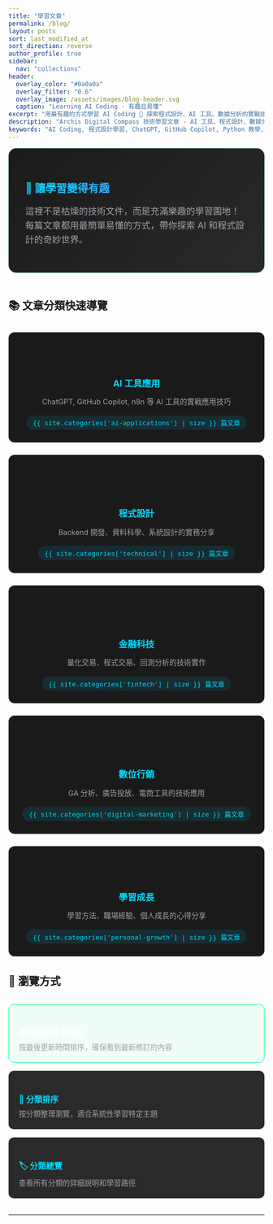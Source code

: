 ```yaml
---
title: "學習文章"
permalink: /blog/
layout: posts
sort: last_modified_at
sort_direction: reverse
author_profile: true
sidebar:
  nav: "collections"
header:
  overlay_color: "#0a0a0a"
  overlay_filter: "0.6"
  overlay_image: /assets/images/blog-header.svg
  caption: "Learning AI Coding · 有趣且易懂"
excerpt: "用最有趣的方式學習 AI Coding 🚀 探索程式設計、AI 工具、數據分析的實戰技巧"
description: "Archis Digital Compass 技術學習文章 - AI 工具、程式設計、數據分析、個人成長，適合所有想學 Coding 的人"
keywords: "AI Coding, 程式設計學習, ChatGPT, GitHub Copilot, Python 教學, 數據分析, 機器學習"
---
```


<div class="blog-intro">
  <div class="intro-content">
    <h2>🎯 讓學習變得有趣</h2>
    <p>這裡不是枯燥的技術文件，而是充滿樂趣的學習園地！每篇文章都用最簡單易懂的方式，帶你探索 AI 和程式設計的奇妙世界。</p>
  </div>
</div>

## 📚 文章分類快速導覽

<div class="category-quick-nav">
  <div class="category-card">
    <div class="category-icon">🤖</div>
    <h3><a href="/categories/ai-applications/">AI 工具應用</a></h3>
    <p>ChatGPT, GitHub Copilot, n8n 等 AI 工具的實戰應用技巧</p>
    <span class="post-count">{{ site.categories['ai-applications'] | size }} 篇文章</span>
  </div>
  
  <div class="category-card">
    <div class="category-icon">💻</div>
    <h3><a href="/categories/technical/">程式設計</a></h3>
    <p>Backend 開發、資料科學、系統設計的實務分享</p>
    <span class="post-count">{{ site.categories['technical'] | size }} 篇文章</span>
  </div>
  
  <div class="category-card">
    <div class="category-icon">💰</div>
    <h3><a href="/categories/fintech/">金融科技</a></h3>
    <p>量化交易、程式交易、回測分析的技術實作</p>
    <span class="post-count">{{ site.categories['fintech'] | size }} 篇文章</span>
  </div>
  
  <div class="category-card">
    <div class="category-icon">📊</div>
    <h3><a href="/categories/digital-marketing/">數位行銷</a></h3>
    <p>GA 分析、廣告投放、電商工具的技術應用</p>
    <span class="post-count">{{ site.categories['digital-marketing'] | size }} 篇文章</span>
  </div>
  
  <div class="category-card">
    <div class="category-icon">🌱</div>
    <h3><a href="/categories/personal-growth/">學習成長</a></h3>
    <p>學習方法、職場經驗、個人成長的心得分享</p>
    <span class="post-count">{{ site.categories['personal-growth'] | size }} 篇文章</span>
  </div>
</div>

## 🔄 瀏覽方式

<div class="view-options">
  <div class="option-card active">
    <h4>⏰ 時間排序 (目前)</h4>
    <p>按最後更新時間排序，確保看到最新修訂的內容</p>
  </div>
  
  <div class="option-card">
    <h4><a href="/posts/by-category/">📂 分類排序</a></h4>
    <p>按分類整理瀏覽，適合系統性學習特定主題</p>
  </div>
  
  <div class="option-card">
    <h4><a href="/categories/">🏷️ 分類總覽</a></h4>
    <p>查看所有分類的詳細說明和學習路徑</p>
  </div>
</div>

---

<style>
/* Blog 頁面自定義樣式 */
.blog-intro {
  background: linear-gradient(135deg, #1a1a1a 0%, #2a2a2a 100%);
  border-radius: 15px;
  padding: 2rem;
  margin-bottom: 3rem;
  border: 1px solid rgba(0, 217, 255, 0.2);
}

.intro-content h2 {
  background: linear-gradient(135deg, #00d9ff 0%, #8b5cf6 100%);
  -webkit-background-clip: text;
  -webkit-text-fill-color: transparent;
  background-clip: text;
  margin-bottom: 1rem;
}

.intro-content p {
  color: #a1a1aa;
  font-size: 1.1rem;
  line-height: 1.6;
}

.category-quick-nav {
  display: grid;
  grid-template-columns: repeat(auto-fit, minmax(280px, 1fr));
  gap: 1.5rem;
  margin: 2rem 0;
}

.category-card {
  background: #1a1a1a;
  padding: 1.5rem;
  border-radius: 12px;
  border: 1px solid rgba(255, 255, 255, 0.1);
  transition: all 0.3s ease;
  text-align: center;
}

.category-card:hover {
  transform: translateY(-5px);
  border-color: #00d9ff;
  box-shadow: 0 10px 25px rgba(0, 217, 255, 0.1);
}

.category-icon {
  font-size: 2rem;
  margin-bottom: 1rem;
}

.category-card h3 {
  margin-bottom: 0.5rem;
}

.category-card h3 a {
  color: #00d9ff !important;
  text-decoration: none;
  font-size: 1.1rem;
}

.category-card h3 a:hover {
  color: #00ff88 !important;
}

.category-card p {
  color: #a1a1aa;
  font-size: 0.9rem;
  line-height: 1.5;
  margin-bottom: 1rem;
}

.post-count {
  display: inline-block;
  background: rgba(0, 217, 255, 0.1);
  color: #00d9ff;
  padding: 0.3rem 0.8rem;
  border-radius: 15px;
  font-size: 0.8rem;
  font-weight: 500;
  font-family: 'JetBrains Mono', monospace;
}

.view-options {
  display: grid;
  grid-template-columns: repeat(auto-fit, minmax(250px, 1fr));
  gap: 1rem;
  margin: 2rem 0;
}

.option-card {
  background: #2a2a2a;
  padding: 1.2rem;
  border-radius: 10px;
  border: 1px solid rgba(255, 255, 255, 0.1);
  transition: all 0.3s ease;
}

.option-card.active {
  border-color: #00ff88;
  background: rgba(0, 255, 136, 0.05);
}

.option-card:hover {
  border-color: #00d9ff;
}

.option-card h4 {
  color: #ffffff;
  margin-bottom: 0.5rem;
  font-size: 1rem;
}

.option-card h4 a {
  color: #00d9ff !important;
  text-decoration: none;
}

.option-card p {
  color: #a1a1aa;
  font-size: 0.9rem;
  line-height: 1.4;
  margin: 0;
}

/* 響應式設計 */
@media (max-width: 768px) {
  .category-quick-nav,
  .view-options {
    grid-template-columns: 1fr;
  }
}
</style>